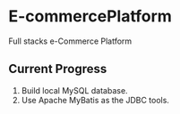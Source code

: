 # E-commercePlatform
Full stacks e-Commerce Platform

## Current Progress
1. Build local MySQL database.
2. Use Apache MyBatis as the JDBC tools.
